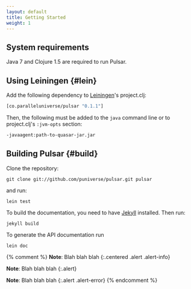 ```yaml
---
layout: default
title: Getting Started
weight: 1
---
```


## System requirements

Java 7 and Clojure 1.5 are required to run Pulsar.

## Using Leiningen {#lein}

Add the following dependency to [Leiningen](http://github.com/technomancy/leiningen/)'s project.clj:

~~~ clj
[co.paralleluniverse/pulsar "0.1.1"]
~~~

Then, the following must be added to the `java` command line or to project.clj's `:jvm-opts`
section:

~~~ sh
-javaagent:path-to-quasar-jar.jar
~~~

[Leiningen]: http://github.com/technomancy/leiningen/

## Building Pulsar {#build}

Clone the repository:

    git clone git://github.com/puniverse/pulsar.git pulsar

and run:

    lein test

To build the documentation, you need to have [Jekyll] installed. Then run:

    jekyll build

To generate the API documentation run

    lein doc

[Jekyll]: http://jekyllrb.com/


{% comment %}
**Note**: Blah blah blah 
{:.centered .alert .alert-info}

**Note**: Blah blah blah 
{:.alert}

**Note**: Blah blah blah 
{:.alert .alert-error}
{% endcomment %}
